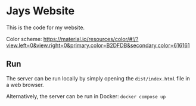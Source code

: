 # Jays Website

This is the code for my website.

Color scheme: https://material.io/resources/color/#!/?view.left=0&view.right=0&primary.color=B2DFDB&secondary.color=616161

## Run

The server can be run locally by simply opening the `dist/index.html` file in a web browser.

Alternatively, the server can be run in Docker: `docker compose up`

